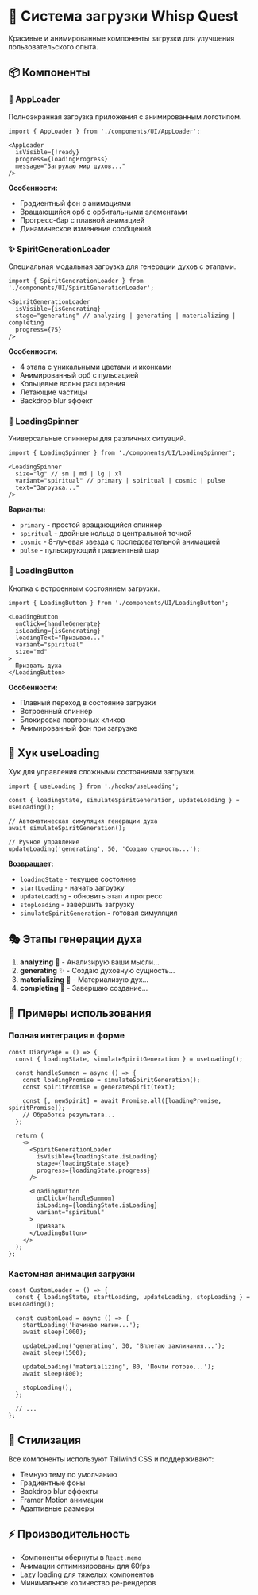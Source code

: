 # 🎨 Система загрузки Whisp Quest

Красивые и анимированные компоненты загрузки для улучшения пользовательского опыта.

## 📦 Компоненты

### 🌟 AppLoader
Полноэкранная загрузка приложения с анимированным логотипом.

```tsx
import { AppLoader } from './components/UI/AppLoader';

<AppLoader 
  isVisible={!ready}
  progress={loadingProgress}
  message="Загружаю мир духов..."
/>
```

**Особенности:**
- Градиентный фон с анимациями
- Вращающийся орб с орбитальными элементами
- Прогресс-бар с плавной анимацией
- Динамическое изменение сообщений

### ✨ SpiritGenerationLoader
Специальная модальная загрузка для генерации духов с этапами.

```tsx
import { SpiritGenerationLoader } from './components/UI/SpiritGenerationLoader';

<SpiritGenerationLoader 
  isVisible={isGenerating}
  stage="generating" // analyzing | generating | materializing | completing
  progress={75}
/>
```

**Особенности:**
- 4 этапа с уникальными цветами и иконками
- Анимированный орб с пульсацией
- Кольцевые волны расширения
- Летающие частицы
- Backdrop blur эффект

### 🔄 LoadingSpinner
Универсальные спиннеры для различных ситуаций.

```tsx
import { LoadingSpinner } from './components/UI/LoadingSpinner';

<LoadingSpinner 
  size="lg" // sm | md | lg | xl
  variant="spiritual" // primary | spiritual | cosmic | pulse
  text="Загрузка..."
/>
```

**Варианты:**
- `primary` - простой вращающийся спиннер
- `spiritual` - двойные кольца с центральной точкой
- `cosmic` - 8-лучевая звезда с последовательной анимацией
- `pulse` - пульсирующий градиентный шар

### 🎯 LoadingButton
Кнопка с встроенным состоянием загрузки.

```tsx
import { LoadingButton } from './components/UI/LoadingButton';

<LoadingButton
  onClick={handleGenerate}
  isLoading={isGenerating}
  loadingText="Призываю..."
  variant="spiritual"
  size="md"
>
  Призвать духа
</LoadingButton>
```

**Особенности:**
- Плавный переход в состояние загрузки
- Встроенный спиннер
- Блокировка повторных кликов
- Анимированный фон при загрузке

## 🔧 Хук useLoading

Хук для управления сложными состояниями загрузки.

```tsx
import { useLoading } from './hooks/useLoading';

const { loadingState, simulateSpiritGeneration, updateLoading } = useLoading();

// Автоматическая симуляция генерации духа
await simulateSpiritGeneration();

// Ручное управление
updateLoading('generating', 50, 'Создаю сущность...');
```

**Возвращает:**
- `loadingState` - текущее состояние
- `startLoading` - начать загрузку
- `updateLoading` - обновить этап и прогресс
- `stopLoading` - завершить загрузку
- `simulateSpiritGeneration` - готовая симуляция

## 🎭 Этапы генерации духа

1. **analyzing** 🧠 - Анализирую ваши мысли...
2. **generating** ✨ - Создаю духовную сущность...
3. **materializing** 🌟 - Материализую дух...
4. **completing** 🎯 - Завершаю создание...

## 📝 Примеры использования

### Полная интеграция в форме

```tsx
const DiaryPage = () => {
  const { loadingState, simulateSpiritGeneration } = useLoading();
  
  const handleSummon = async () => {
    const loadingPromise = simulateSpiritGeneration();
    const spiritPromise = generateSpirit(text);
    
    const [, newSpirit] = await Promise.all([loadingPromise, spiritPromise]);
    // Обработка результата...
  };

  return (
    <>
      <SpiritGenerationLoader 
        isVisible={loadingState.isLoading}
        stage={loadingState.stage}
        progress={loadingState.progress}
      />
      
      <LoadingButton
        onClick={handleSummon}
        isLoading={loadingState.isLoading}
        variant="spiritual"
      >
        Призвать
      </LoadingButton>
    </>
  );
};
```

### Кастомная анимация загрузки

```tsx
const CustomLoader = () => {
  const { loadingState, startLoading, updateLoading, stopLoading } = useLoading();
  
  const customLoad = async () => {
    startLoading('Начинаю магию...');
    await sleep(1000);
    
    updateLoading('generating', 30, 'Вплетаю заклинания...');
    await sleep(1500);
    
    updateLoading('materializing', 80, 'Почти готово...');
    await sleep(800);
    
    stopLoading();
  };
  
  // ...
};
```

## 🎨 Стилизация

Все компоненты используют Tailwind CSS и поддерживают:
- Темную тему по умолчанию
- Градиентные фоны
- Backdrop blur эффекты
- Framer Motion анимации
- Адаптивные размеры

## ⚡ Производительность

- Компоненты обернуты в `React.memo`
- Анимации оптимизированы для 60fps
- Lazy loading для тяжелых компонентов
- Минимальное количество ре-рендеров
